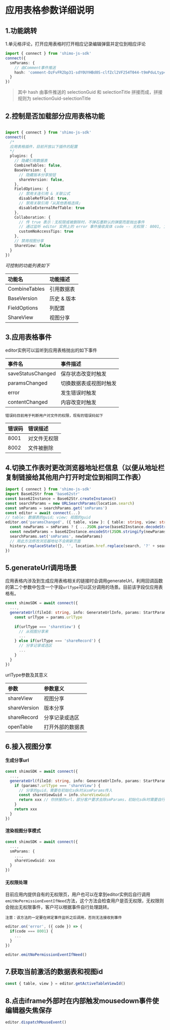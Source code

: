 
# 应用表格参数详细说明

## 1.功能跳转

1.单元格评论，打开应用表格时打开相应记录编辑弹窗并定位到相应评论
```typescript
import { connect } from 'shimo-js-sdk'
connect({
  smParams: {
    // 由Comment事件推送
    hash: 'comment-DzFvFR2bp31-sdY0UYHBd0S-clfZcl2VF254T044-t9mPduLtyp4-g4XV3B1Z8PX:%E6%A0%87%E9%A2%98'
  }
})
```
> 其中 hash 由事件推送的 selectionGuid 和 selectionTitle 拼接而成，拼接规则为 selectionGuid-selectionTitle


## 2.控制是否加载部分应用表格功能

```typescript

import { connect } from 'shimo-js-sdk'
connect({
  /*
  应用表格插件，目前开放以下插件的配置
  */
  plugins: {
    // 隐藏引用数据表
    CombineTables: false, 
    BaseVersion: {
      // 隐藏版本分享按钮
      shareVersion: false,
    },
    FieldOptions: {
      // 禁用关连引用 & 关联公式
      disableRefField: true,
      // 禁用关联引用「从其他表格选择」
      disableExternalRefTable: true
    },
    Collaboration: {
      // 传 true 表示：无权限或被删除时，不弹石墨默认的弹窗而是抛出事件
      // 通过监听 editor 实例上的 error 事件接收具体 code -- 无权限： 8001, 文件被删除：8002
      customNoAccessTips: true
    },
    // 禁用视图分享
    ShareView: false
  }
})
```
<i>可控制的功能列表如下</i>

|功能名|功能描述|
|:----|:----|
|CombineTables|引用数据表|
|BaseVersion|历史 & 版本|
|FieldOptions|列配置|
|ShareView|视图分享|

## 3.应用表格事件
editor实例可以监听到应用表格抛出的如下事件

|事件名|事件描述|
|:----|:----|
|saveStatusChanged|保存状态改变时触发|
|paramsChanged|切换数据表或视图时触发|
|error|发生错误时触发|
|contentChanged|内容改变时触发|

`错误码目前用于判断用户对文件的权限，现有的错误码如下`

|错误码|错误描述|
|:----|:----|
|8001|对文件无权限|
|8002|文件被删除|



## 4.切换工作表时更改浏览器地址栏信息（以便从地址栏复制链接给其他用户打开时定位到相同工作表）
```typescript
import { connect } from 'shimo-js-sdk'
import Base62Str from 'base62str'
const base62Instance = Base62Str.createInstance()
const searchParams = new URLSearchParams(location.search)
const smParams = searchParams.get('smParams')
const editor = await connect(...)
// table: 数据表的guid; view: 视图的guid
editor.on('paramsChanged', ({ table, view }: { table: string, view: string }) => {
  const newParams = smParams ? { ...JSON.parse(base62Instance.decodeStr(smParams)), table, view } : { table, view }
  const newSmParams = base62Instance.encodeStr(JSON.stringify(newParams))
  searchParams.set('smParams', newSmParams)
  // 用此方法修改浏览器地址不会刷新页面
  history.replaceState({}, '', location.href.replace(search, '?' + searchParams.toString()))
})
```

## 5.generateUrl调用场景
应用表格内涉及到生成应用表格相关的链接时会调用generateUrl，利用回调函数的第二个参数中包含一个字段`urlType`可以区分调用的场景。目前该字段仅应用表格有。
```typescript
const shimoSDK = await connect({
  ...,
  generateUrl(fileId: string, info: GenerateUrlInfo, params: StartParams /* smParams解出来的参数 */): string {
    const urlType = params.urlType
    
    if(urlType === 'shareView') {
      // 从视图分享来
      ...
    } else if(urlType === 'shareRecord') {
      // 分享记录或选区
      ...
    }
  }
})
```
urlType参数及其意义

|参数|参数意义|
|:----|:----|
|shareView|视图分享|
|shareVersion|版本分享|
|shareRecord|分享记录或选区|
|openTable|打开外部的数据表|


## 6.接入视图分享
#### 生成分享url
```typescript
const shimoSDK = await connect({
  ...,
  generateUrl(fileId: string, info: GenerateUrlInfo, params: StartParams): string {
    if (params?.urlType === 'shareView') {
      // 分享的guid，需要在初始化sdk时从smParams传入
      const shareViewGuid = info.shareViewGuid
      return xxx // 你拼接的url，部分客户要求去除smParams，初始化sdk时需要自行拼接smParams
    }
    return xxx
  }
})
```

#### 渲染视图分享模式
```typescript
const shimoSDK = await connect({
  ...,
  smParams: {
    ...,
    shareViewGuid: xxx
  }
})
```

#### 无权限处理
目前应用内提供自有的无权限页，用户也可以在拿到editor实例后自行调用`emitNoPermissionEventIfNeed`方法，这个方法会检查用户是否无权限，无权限则会抛出无权限事件，客户可以根据事件自行处理跳转。

`注意：该方法的一定要在绑定事件监听之后调用，否则无法接收到事件`

```typescript
editor.on('error', ({ code }) => {
  if(code === 8001) {
    ...
  }
})

editor.emitNoPermissionEventIfNeed()
```

## 7.获取当前激活的数据表和视图id
```typescript
const { table, view } = editor.getActiveTableViewId()
```

## 8.点击iframe外部时在内部触发mousedown事件使编辑器失焦保存
```typescript
editor.dispatchMouseEvent()
```
